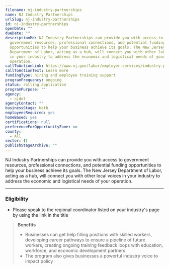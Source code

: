 ```yaml
---
filename: nj-industry-partnerships
name: NJ Industry Partnerships
urlSlug: nj-industry-partnerships
id: nj-industry-partnerships
openDate: ""
dueDate: ""
descriptionMd: NJ Industry Partnerships can provide you with access to
  government resources, professional connections, and potential funding
  opportunities to help your business achieve its goals. The New Jersey
  Department of Labor, acting as a hub, will connect you with other local voices
  in your industry to address the economic and logistical needs of your
  operation.
callToActionLink: https://www.nj.gov/labor/employer-services/industry-partnerships/
callToActionText: Learn more
fundingType: hiring and employee training support
programFrequency: ongoing
status: rolling application
programPurpose: ""
agency:
  - njdol
agencyContact: ""
businessStage: both
employeesRequired: yes
homeBased: yes
certifications: null
preferenceForOpportunityZone: no
county:
  - All
sector: []
publishStageArchive: ""
---
```


NJ Industry Partnerships can provide you with access to government resources, professional connections, and potential funding opportunities to help your business achieve its goals. The New Jersey Department of Labor, acting as a hub, will connect you with other local voices in your industry to address the economic and logistical needs of your operation.

---

### Eligibility

- Please speak to the regional coordinator listed on your industry's page by using the link in the title

> **Benefits**
>
> - Businesses can get help filling positions with skilled workers, developing career pathways to ensure a pipeline of future workers, creating ongoing training feedback loops with education, workforce, and economic development partners
> - The program also gives businesses a powerful industry voice to impact policy
